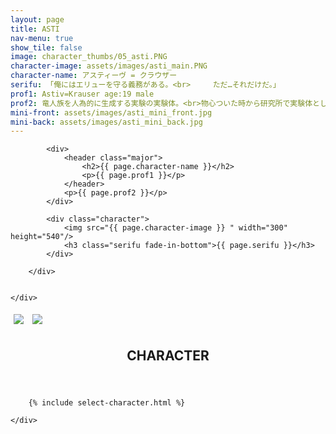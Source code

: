```yaml
---
layout: page
title: ASTI
nav-menu: true
show_tile: false
image: character_thumbs/05_asti.PNG
character-image: assets/images/asti_main.PNG
character-name: アスティーヴ = クラウザー
serifu: 「俺にはエリューを守る義務がある。<br>　　　ただ…それだけだ。」
prof1: Astiv=Krauser age:19 male
prof2: 竜人族を人為的に生成する実験の実験体。<br>物心ついた時から研究所で実験体として扱われていた。<br>研究所で起こったある事件の混乱に乗じて逃げ出し、放浪の旅をしている。<br>自分が受けてきた実験が竜人族の絶滅に関与していることから、竜人族に対して負い目を感じている。<br>旅の途中で出会った竜人族のエリューを、何があっても守り通すと決意する。
mini-front: assets/images/asti_mini_front.jpg
mini-back: assets/images/asti_mini_back.jpg
---
```


<!-- Main -->
<div id="main">

<!-- One -->
<section id="one">
	<div class="inner">
		<div class="flexcontainer ">

			<div>
				<header class="major">
					<h2>{{ page.character-name }}</h2>
					<p>{{ page.prof1 }}</p>
				</header>
				<p>{{ page.prof2 }}</p>
			</div>

			<div class="character">
				<img src="{{ page.character-image }} " width="300" height="540"/>
				<h3 class="serifu fade-in-bottom">{{ page.serifu }}</h3>
			</div>

		</div>


	</div>
</section>

<!-- Two -->
<section id="two">
	<div class="inner">
		<div class="flexcontainer">
			<img class="miniflexitem" src="{{ page.mini-front }} " style="margin:5px;"/>
			<img class="miniflexitem" src="{{ page.mini-back }} " style="margin:5px;"/>
		</div>
	</div>
</section>

<!-- Three -->
<section id="three">
	<div class="inner">
		<header class="major">
			<h2>CHARACTER</h2>
		</header>

		{% include select-character.html %}

	</div>
</section>
</div>